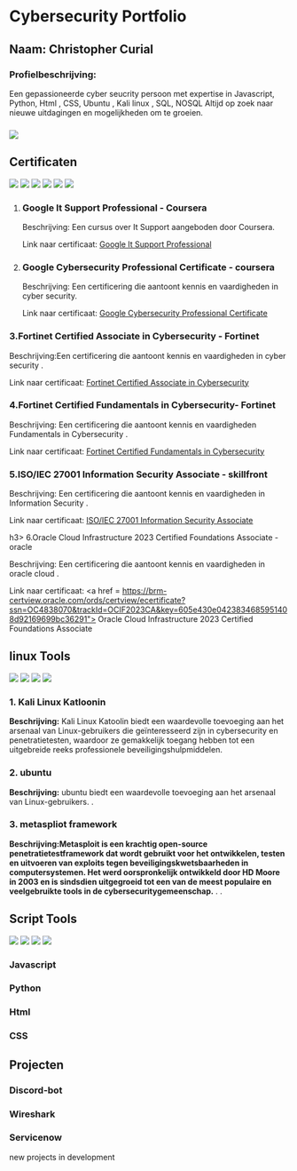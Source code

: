 <!DOCTYPE html> <html lang="en"> <head> <meta charset="UTF-8"> <meta name="viewport" content="width=device-width, initial-scale=1.0">  </head> <body> <h1> Cybersecurity Portfolio</h1> <h2>Naam: Christopher Curial </h2> <h3>Profielbeschrijving:</h3> <p>Een gepassioneerde cyber seucrity persoon met expertise in Javascript, Python, Html , CSS, Ubuntu , Kali linux , SQL, NOSQL Altijd op zoek naar nieuwe uitdagingen en mogelijkheden om te groeien.</p> </p> <h3></h3> <p>

<a href=https://www.linkedin.com/in/christopher-curial-7b43481a3/><img src="https://img.shields.io/badge/-LinkedIn-0072b1?&style=for-the-badge&logo=linkedin&logoColor=white" /></a>
<h2>Certificaten</h2>
<img src="https://img.shields.io/badge/Google-IT%20Support-blue?style=for-the-badge&logo=google&logoColor=white" /> <img src="https://img.shields.io/badge/Google-Cyber%20Security-blue?style=for-the-badge&logo=google&logoColor=white" />
<img src="https://img.shields.io/badge/Fortinet%20Certified%20Associate%20in%20Cybersecurity-FF0000?style=for-the-badge&logo=Fortinet&logoColor=white" />
 <img src="https://img.shields.io/badge/Fortinet%20Certified%20Fundamentals%20in%20Cybersecurity-FF0000?style=for-the-badge&logo=Fortinet&logoColor=white" />
<img src="https://img.shields.io/badge/ISO%2FIEC%2027001%20Information%20Security%20Associate-FF0000?style=for-the-badge&logoColor=white" />
<img src="https://img.shields.io/badge/Oracle%20Cloud%20Infrastructure%202023%20Certified%20Foundations%20Associate-FF0000?style=for-the-badge&logo=oracle&logoColor=white" />

 
  <ol>
    <li>
      <h3> Google It Support Professional  - Coursera</h3>
      <p>Beschrijving: Een cursus over It Support  aangeboden door Coursera.</p>
      <p>Link naar certificaat: <a href="https://www.coursera.org/account/accomplishments/specialization/certificate/SJFL4LZPXR6J"> Google It Support Professional </a></p>
    </li>
    <li>
      <h3> Google Cybersecurity Professional Certificate - coursera </h3>
      <p>Beschrijving: Een certificering die aantoont kennis en vaardigheden in cyber security.</p>
      <p>Link naar certificaat: <a href=https://www.coursera.org/account/accomplishments/specialization/certificate/WZK7K35Q8BYC>Google Cybersecurity Professional Certificate </a></p>
    </li>
  </ol>
</body>
</html>

  <h3> 3.Fortinet Certified Associate in Cybersecurity - Fortinet</h3>
      <p>Beschrijving:Een certificering die aantoont kennis en vaardigheden in cyber security .</p>
      <p>Link naar certificaat: <a href= https://training.fortinet.com/local/cert/my/certificate.php?badge=85>Fortinet Certified Associate in Cybersecurity</a></p>
      
  <h3> 4.Fortinet Certified Fundamentals in Cybersecurity- Fortinet </h3>
      <p>Beschrijving: Een certificering die aantoont kennis en vaardigheden Fundamentals in Cybersecurity .</p>
      <p>Link naar certificaat: <a href= https://training.fortinet.com/local/cert/my/certificate.php?badge=84> Fortinet Certified Fundamentals in Cybersecurity</a></p>

  <h3> 5.ISO/IEC 27001 Information Security Associate - skillfront </h3>
      <p>Beschrijving: Een certificering die aantoont kennis en vaardigheden in Information Security  .</p>
      <p>Link naar certificaat: <a href = https://www.skillfront.com/Badges/89701473677107> ISO/IEC 27001 Information Security Associate </a></p>

  h3> 6.Oracle Cloud Infrastructure 2023 Certified Foundations Associate - oracle </h3>
      <p>Beschrijving: Een certificering die aantoont kennis en vaardigheden in oracle cloud .</p>
      <p>Link naar certificaat: <a href = https://brm-certview.oracle.com/ords/certview/ecertificate?ssn=OC4838070&trackId=OCIF2023CA&key=605e430e0423834685951408d92169699bc36291"> Oracle Cloud Infrastructure 2023 Certified Foundations Associate </a></p>


      
</head>
<body>
  <h2> linux Tools</h2>
<img src="https://img.shields.io/badge/Kali%20Linux-FF0000?style=for-the-badge&logo=kali-linux&logoColor=white" />
<img src="https://img.shields.io/badge/Ubuntu-FF0000?style=for-the-badge&logo=ubuntu&logoColor=white" />
 <img src="https://img.shields.io/badge/Metasploit%20Framework-FF0000?style=for-the-badge&logo=metasploit&logoColor=white" />
 <img src="https://img.shields.io/badge/Kali%20Linux%20Katoolin-FF0000?style=for-the-badge&logo=kali-linux&logoColor=white" />
 <div>
    <h3> 1. Kali Linux Katloonin</h3>
    <p><strong>Beschrijving:</strong> Kali Linux Katoolin biedt een waardevolle toevoeging aan het arsenaal van Linux-gebruikers die geïnteresseerd zijn in cybersecurity en penetratietesten, waardoor ze gemakkelijk toegang hebben tot een uitgebreide reeks professionele beveiligingshulpmiddelen. </p>
    <p><strong></strong> <a </a></p>
    <p><strong></strong> </p>
    </p>
  </div>
</body>
</html>

<h3> 2. ubuntu </h3>
    <p><strong>Beschrijving:</strong> ubuntu  biedt een waardevolle toevoeging aan het arsenaal van Linux-gebruikers. .</p>
    <p></a></p>

<h3> 3. metaspliot framework </h3>
    <p><strong>Beschrijving:Metasploit is een krachtig open-source penetratietestframework dat wordt gebruikt voor het ontwikkelen, testen en uitvoeren van exploits tegen beveiligingskwetsbaarheden in computersystemen. Het werd oorspronkelijk ontwikkeld door HD Moore in 2003 en is sindsdien uitgegroeid tot een van de meest populaire en veelgebruikte tools in de cybersecuritygemeenschap.</strong> . .</p>
    <p></a></p>
  
   
   <body>
  <h2> Script Tools </h2>
<img src="https://img.shields.io/badge/-JavaScript-F7DF1E?style=for-the-badge&logo=JavaScript&logoColor=black" />
<img src="https://img.shields.io/badge/-Python-3776AB?style=for-the-badge&logo=Python&logoColor=white" />
    <img src="https://img.shields.io/badge/-HTML-E34F26?style=for-the-badge&logo=HTML5&logoColor=white" /> 

<img src="https://img.shields.io/badge/-CSS-1572B6?style=for-the-badge&logo=CSS3&logoColor=white" />

   <h3>Javascript </h3> 
    <h3>Python</h3> 
    <h3>Html</h3>  
    <h3>CSS</h3>
    
<body>
  <h2> Projecten </h2>

  <h3>Discord-bot </h3> 
    <h3>Wireshark</h3> 
    <h3>Servicenow</h3>  
  new projects in development 
